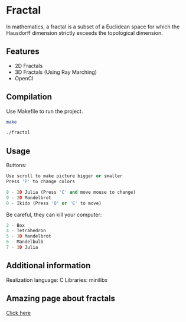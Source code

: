 # Fractal

In mathematics, a fractal is a subset of a Euclidean space for which the Hausdorff dimension strictly exceeds the topological dimension.

## Features

- 2D Fractals
- 3D Fractals (Using Ray Marching)
- OpenCl

## Compilation

Use Makefile to run the project.

```bash
make

./fractol
```

## Usage

Buttons:
```python
Use scroll to make picture bigger or smaller
Press 'P' to change colors

8 - 2D Julia (Press 'C' and move mouse to change)
9 - 2D Mandelbrot
0 - Ikido (Press 'Q' or 'E' to move)
```

Be careful, they can kill your computer:
```python
2 - Box
4 - Tetrahedron
5 - 3D Mandelbrot
6 - Mandelbulb
7 - 3D Julia
```

## Additional information

Realization language: C
Libraries: minilibx

## Amazing page about fractals
[Click here](https://sunandstuff.com/mandelbrot/about/)

